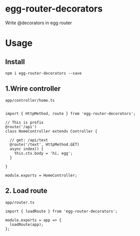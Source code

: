 # egg-router-decorators


Write @decorators in egg router

# Usage

## Install

```
npm i egg-router-decorators --save
```

## 1.Wrire controller

`app/controller/home.ts`

```

import { HttpMethod, route } from 'egg-router-decorators';

// This is prefix
@route('/api')
class HomeController extends Controller {

  // get: /api/text
  @route('/text', HttpMethod.GET)
  async index() {
    this.ctx.body = 'hi, egg';
  }

}

module.exports = HomeController;
```

## 2. Load route

`app/router.ts`

```
import { loadRoute } from 'egg-router-decorators';

module.exports = app => {
  loadRoute(app);
};


```

